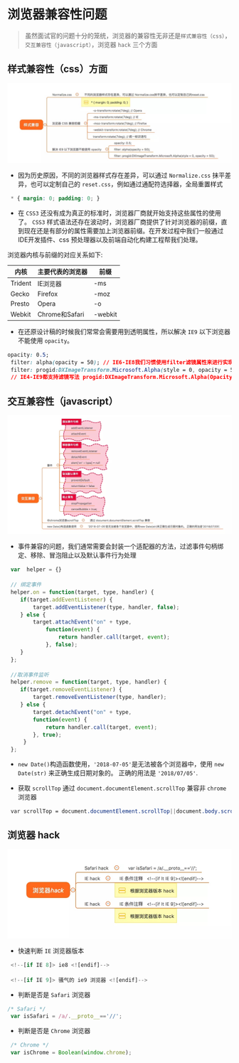 # 浏览器兼容性问题

> 虽然面试官的问题十分的笼统，浏览器的兼容性无非还是`样式兼容性（css）`，`交互兼容性（javascript）`，浏览器 `hack` 三个方面

## 样式兼容性（css）方面

![](./media/15310634359885/15310635170725.jpg)

- 因为历史原因，不同的浏览器样式存在差异，可以通过 `Normalize.css` 抹平差异，也可以定制自己的 `reset.css`，例如通过通配符选择器，全局重置样式

```css
 * { margin: 0; padding: 0; }
```

- 在 `CSS3` 还没有成为真正的标准时，浏览器厂商就开始支持这些属性的使用了。 `CSS3` 样式语法还存在波动时，浏览器厂商提供了针对浏览器的前缀，直到现在还是有部分的属性需要加上浏览器前缀。在开发过程中我们一般通过IDE开发插件、css 预处理器以及前端自动化构建工程帮我们处理。

浏览器内核与前缀的对应关系如下:

| 内核 | 主要代表的浏览器 | 前缀 |
| --- | --- | --- |
| Trident | IE浏览器 | -ms |
| Gecko | Firefox | -moz |
| Presto | Opera | -o |
| Webkit | Chrome和Safari | -webkit |

- 在还原设计稿的时候我们常常会需要用到透明属性，所以解决 `IE9` 以下浏览器不能使用 `opacity`。

```css
opacity: 0.5;
 filter: alpha(opacity = 50); // IE6-IE8我们习惯使用filter滤镜属性来进行实现
 filter: progid:DXImageTransform.Microsoft.Alpha(style = 0, opacity = 50); 
 // IE4-IE9都支持滤镜写法 progid:DXImageTransform.Microsoft.Alpha(Opacity=xx)
```

## 交互兼容性（javascript）

![](./media/15310634359885/15310638129650.jpg)

- 事件兼容的问题，我们通常需要会封装一个适配器的方法，过滤事件句柄绑定、移除、冒泡阻止以及默认事件行为处理

```js
 var  helper = {}

 // 绑定事件
 helper.on = function(target, type, handler) {
 	if(target.addEventListener) {
 		target.addEventListener(type, handler, false);
 	} else {
 		target.attachEvent("on" + type,
 			function(event) {
 				return handler.call(target, event);
 		    }, false);
 	}
 };

 //取消事件监听
 helper.remove = function(target, type, handler) {
 	if(target.removeEventListener) {
 		target.removeEventListener(type, handler);
 	} else {
 		target.detachEvent("on" + type,
 	    function(event) {
 			return handler.call(target, event);
 		}, true);
     }
 };
```

- `new Date()`构造函数使用，`'2018-07-05'`是无法被各个浏览器中，使用 `new Date(str)` 来正确生成日期对象的。 正确的用法是 `'2018/07/05'`.

- 获取 `scrollTop` 通过 `document.documentElement.scrollTop` 兼容非 `chrome` 浏览器

```css
 var scrollTop = document.documentElement.scrollTop||document.body.scrollTop;
```

## 浏览器 hack

![](./media/15310634359885/15310638783545.jpg)

- 快速判断 `IE` 浏览器版本

```js
 <!--[if IE 8]> ie8 <![endif]-->
 
 <!--[if IE 9]> 骚气的 ie9 浏览器 <![endif]-->
```

- 判断是否是 `Safari` 浏览器

```js
/* Safari */
 var isSafari = /a/.__proto__=='//';
```

- 判断是否是 `Chrome` 浏览器

```js
 /* Chrome */
 var isChrome = Boolean(window.chrome);
```